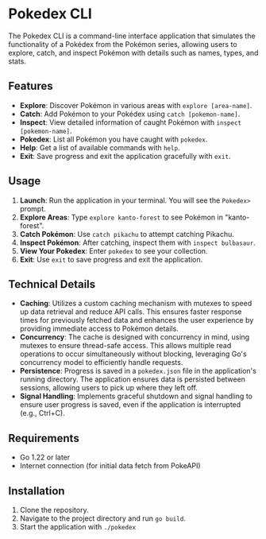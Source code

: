 # Pokedex CLI

The Pokedex CLI is a command-line interface application that simulates the functionality of a Pokédex from the Pokémon series, allowing users to explore, catch, and inspect Pokémon with details such as names, types, and stats.

## Features

- **Explore**: Discover Pokémon in various areas with `explore [area-name]`.
- **Catch**: Add Pokémon to your Pokédex using `catch [pokemon-name]`.
- **Inspect**: View detailed information of caught Pokémon with `inspect [pokemon-name]`.
- **Pokedex**: List all Pokémon you have caught with `pokedex`.
- **Help**: Get a list of available commands with `help`.
- **Exit**: Save progress and exit the application gracefully with `exit`.

## Usage

1. **Launch**: Run the application in your terminal. You will see the `Pokedex>` prompt.
2. **Explore Areas**: Type `explore kanto-forest` to see Pokémon in "kanto-forest".
3. **Catch Pokémon**: Use `catch pikachu` to attempt catching Pikachu.
4. **Inspect Pokémon**: After catching, inspect them with `inspect bulbasaur`.
5. **View Your Pokedex**: Enter `pokedex` to see your collection.
6. **Exit**: Use `exit` to save progress and exit the application.

## Technical Details

- **Caching**: Utilizes a custom caching mechanism with mutexes to speed up data retrieval and reduce API calls. This ensures faster response times for previously fetched data and enhances the user experience by providing immediate access to Pokémon details.
- **Concurrency**: The cache is designed with concurrency in mind, using mutexes to ensure thread-safe access. This allows multiple read operations to occur simultaneously without blocking, leveraging Go's concurrency model to efficiently handle requests.
- **Persistence**: Progress is saved in a `pokedex.json` file in the application's running directory. The application ensures data is persisted between sessions, allowing users to pick up where they left off.
- **Signal Handling**: Implements graceful shutdown and signal handling to ensure user progress is saved, even if the application is interrupted (e.g., Ctrl+C).

## Requirements

- Go 1.22 or later
- Internet connection (for initial data fetch from PokeAPI)

## Installation

1. Clone the repository.
2. Navigate to the project directory and run `go build`.
3. Start the application with `./pokedex`
